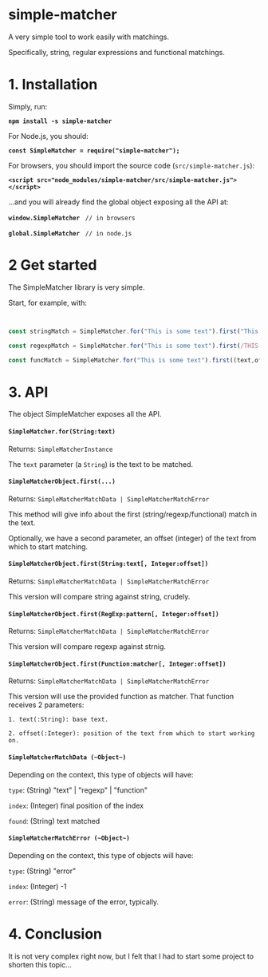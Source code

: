 # simple-matcher

A very simple tool to work easily with matchings. 

Specifically, string, regular expressions and functional matchings.

# 1. Installation

Simply, run:

**`npm install -s simple-matcher`**

For Node.js, you should:

**`const SimpleMatcher = require("simple-matcher");`**

For browsers, you should import the source code (`src/simple-matcher.js`):

**`<script src="node_modules/simple-matcher/src/simple-matcher.js"></script>`**

...and you will already find the global object exposing all the API at:

**`window.SimpleMatcher`** ` // in browsers` 

**`global.SimpleMatcher`** ` // in node.js` 

# 2 Get started

The SimpleMatcher library is very simple.

Start, for example, with:

```js


const stringMatch = SimpleMatcher.for("This is some text").first("This is");

const regexpMatch = SimpleMatcher.for("This is some text").first(/THIS IS/gi);

const funcMatch = SimpleMatcher.for("This is some text").first((text,offset) => {index:text.substr(0,offset).substr(4) !== "This" ? -1 : 4});


```

# 3. API

The object SimpleMatcher exposes all the API.

#### `SimpleMatcher.for(String:text)`

Returns: `SimpleMatcherInstance`

The `text` parameter (a `String`) is the text to be matched.

#### `SimpleMatcherObject.first(...)`

Returns: `SimpleMatcherMatchData | SimpleMatcherMatchError`

This method will give info about the first (string/regexp/functional) match in the text.

Optionally, we have a second parameter, an offset (integer) of the text from which to start matching.

#### `SimpleMatcherObject.first(String:text[, Integer:offset])`

Returns: `SimpleMatcherMatchData | SimpleMatcherMatchError`

This version will compare string against string, crudely.

#### `SimpleMatcherObject.first(RegExp:pattern[, Integer:offset])`

Returns: `SimpleMatcherMatchData | SimpleMatcherMatchError`

This version will compare regexp against strnig.

#### `SimpleMatcherObject.first(Function:matcher[, Integer:offset])`

Returns: `SimpleMatcherMatchData | SimpleMatcherMatchError`

This version will use the provided function as matcher. That function receives 2 parameters:

	1. text(:String): base text.
	
	2. offset(:Integer): position of the text from which to start working on.

#### `SimpleMatcherMatchData (~Object~)`

Depending on the context, this type of objects will have:

`type`:  (String) "text" | "regexp" | "function"

`index`: (Integer) final position of the index

`found`: (String) text matched

#### `SimpleMatcherMatchError (~Object~)`

Depending on the context, this type of objects will have:

`type`:  (String) "error"

`index`: (Integer) -1

`error`: (String) message of the error, typically.

# 4. Conclusion

It is not very complex right now, but I felt that I had to start some project to shorten this topic...